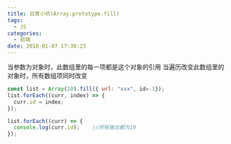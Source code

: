 ```yaml
---
title: 日常小坑(Array.prototype.fill)
tags:
  - JS
categories:
  - 前端
date: 2018-01-07 17:36:23
---
```


当参数为对象时，此数组里的每一项都是这个对象的引用
当遍历改变此数组里的对象时，所有数组项同时改变

```javascript
const list = Array(20).fill({ url: "xxx", id=-1});
list.forEach((curr, index) => {
  curr.id = index;
}); 

list.forEach((curr) => {
  console.log(curr.id);    //所有输出都为19
});
```